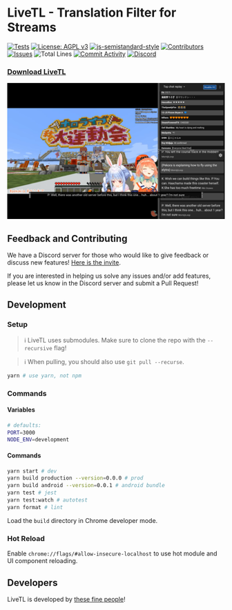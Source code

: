 # LiveTL - Translation Filter for Streams

[![Tests](https://github.com/LiveTL/LiveTL/actions/workflows/tests.yaml/badge.svg)](https://github.com/LiveTL/LiveTL/actions/workflows/tests.yaml)
[![License: AGPL v3](https://img.shields.io/badge/License-AGPL%20v3-blue.svg)](https://www.gnu.org/licenses/agpl-3.0)
[![js-semistandard-style](https://img.shields.io/badge/code%20style-semistandard-brightgreen.svg)](https://github.com/standard/semistandard)
[![Contributors](https://img.shields.io/github/contributors/LiveTL/LiveTL)](https://github.com/LiveTL/LiveTL/contributors)
[![Issues](https://img.shields.io/github/issues/LiveTL/LiveTL)](https://github.com/LiveTL/LiveTL/issues)
![Total Lines](https://img.shields.io/tokei/lines/github/LiveTL/LiveTL)
[![Commit Activity](https://img.shields.io/github/commit-activity/w/LiveTL/LiveTL)](https://github.com/LiveTL/LiveTL/commits/)
[![Discord](https://img.shields.io/discord/780938154437640232.svg?label=&logo=discord&logoColor=ffffff&color=7389D8&labelColor=6A7EC2)](https://discord.gg/uJrV3tmthg)

### [Download LiveTL](https://livetl.app/)

![Demo](./img/demo.png)

## Feedback and Contributing

We have a Discord server for those who would like to give feedback or discuss new
features! [Here is the invite](https://discord.gg/uJrV3tmthg).

If you are interested in helping us solve any issues and/or add features, please let us know in the Discord server and
submit a Pull Request!

## Development

### Setup

> ℹ LiveTL uses submodules. Make sure to clone the repo with the `--recursive` flag!

> ℹ When pulling, you should also use `git pull --recurse`.

```bash
yarn # use yarn, not npm
```

### Commands

#### Variables
```bash
# defaults:
PORT=3000
NODE_ENV=development
```

#### Commands
```bash
yarn start # dev
yarn build production --version=0.0.0 # prod
yarn build android --version=0.0.1 # android bundle
yarn test # jest
yarn test:watch # autotest
yarn format # lint
```
Load the `build` directory in Chrome developer mode.

### Hot Reload
Enable `chrome://flags/#allow-insecure-localhost` to use hot module and UI component reloading.

## Developers

LiveTL is developed by [these fine people](https://github.com/LiveTL/LiveTL/graphs/contributors)!

